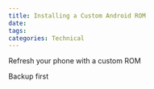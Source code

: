 ```yaml
---
title: Installing a Custom Android ROM
date:
tags:
categories: Technical
---
```


Refresh your phone with a custom ROM

<!-- more --> 

Backup first

